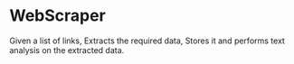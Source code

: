 # WebScraper
Given a list of links, Extracts the required data, Stores it and performs text analysis on the extracted data.
